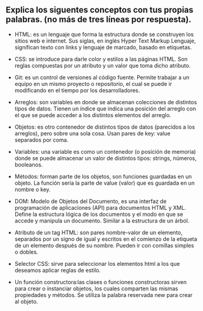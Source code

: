 ## Explica los siguentes conceptos con tus propias palabras. (no más de tres líneas por respuesta).

* HTML: es un lenguaje que forma la estructura donde se construyen los sitios web e internet. Sus siglas, en inglés Hyper Text Markup  Lenguaje, significan texto con links y lenguaje de marcado, basado en etiquetas.

* CSS: se introduce para darle color y estilos  a las páginas HTML. Son reglas compuestas por un atributo y un valor que toma dicho atributo.

* Git: es un control de versiones al código fuente. Permite trabajar a un equipo en un mismo proyecto o repositorio, el cual se puede ir modificando en el tiempo por los desarrolladores.

* Arreglos: son variables en donde se almacenan colecciones de distintos tipos de datos. Tienen un índice que indica una posición del arreglo con el que se puede acceder a los distintos elementos del arreglo.

* Objetos: es otro contenedor de distintos tipos de datos (parecidos a los arreglos), pero sobre una sola cosa. Usan pares de key: value separados por coma.

* Variables: una variable es como un contenedor (o posición de memoria) donde se puede almacenar un valor de distintos tipos: strings, números, booleanos.

* Métodos: forman parte de los objetos, son funciones guardadas en un objeto. La función sería la parte de value (valor) que es guardada en un nombre o key. 

* DOM: Modelo de Objetos del Documento, es una interfaz de programación de aplicaciones (API) para documentos HTML y XML. Define la estructura lógica de los documentos y el modo en que se accede y manipula un documento. Similar a la estructura de un árbol.

* Atributo de un tag HTML: son pares nombre-valor de un elemento, separados por un signo de igual y escritos en el comienzo de la etiqueta de un elemento después de su nombre. Pueden ir con comillas simples o dobles.

* Selector CSS: sirve para seleccionar los elementos html a los que deseamos aplicar reglas de estilo.

* Un función constructora:las clases o funciones constructoras sirven para crear o instanciar objetos, los cuales comparten las mismas propiedades y métodos. Se utiliza la palabra reservada new para crear al objeto.

